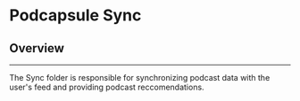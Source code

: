 # Podcapsule Sync

## Overview
------------

The Sync folder is responsible for synchronizing podcast data with the user's feed and providing podcast reccomendations.

